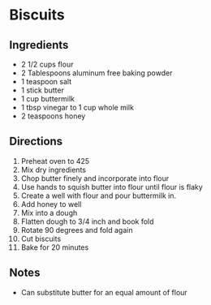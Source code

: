 # Biscuits

## Ingredients

* 2 1/2 cups flour
* 2 Tablespoons aluminum free baking powder
* 1 teaspoon salt
* 1 stick butter
* 1 cup buttermilk
 * 1 tbsp vinegar to 1 cup whole milk
* 2 teaspoons honey

## Directions

1. Preheat oven to 425
1. Mix dry ingredients
1. Chop butter finely and incorporate into flour
1. Use hands to squish butter into flour until flour is flaky
1. Create a well with flour and pour buttermilk in.
1. Add honey to well
1. Mix into a dough
1. Flatten dough to 3/4 inch and book fold
1. Rotate 90 degrees and fold again
1. Cut biscuits
1. Bake for 20 minutes

## Notes

* Can substitute butter for an equal amount of flour

